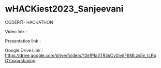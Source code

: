 # wHACKiest2023_Sanjeevani
CODERIT- HACKATHON

Video link : 

Presentation link : 

Google Drive Link : https://drive.google.com/drive/folders/10efPki3TR3sCvGiyiIF8MLzsEn_tLRqO?usp=sharing
